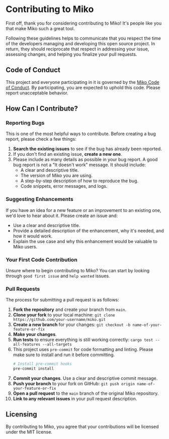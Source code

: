 # Contributing to Miko

First off, thank you for considering contributing to Miko! It's people like you that make Miko such a great tool.

Following these guidelines helps to communicate that you respect the time of the developers managing and developing this open source project. In return, they should reciprocate that respect in addressing your issue, assessing changes, and helping you finalize your pull requests.

## Code of Conduct

This project and everyone participating in it is governed by the [Miko Code of Conduct](CODE_OF_CONDUCT.md). By participating, you are expected to uphold this code. Please report unacceptable behavior.

## How Can I Contribute?

### Reporting Bugs

This is one of the most helpful ways to contribute. Before creating a bug report, please check a few things:

1.  **Search the existing issues** to see if the bug has already been reported.
2.  If you don't find an existing issue, **create a new one**.
3.  Please include as many details as possible in your bug report. A good bug report is not a "It doesn't work" message. It should include:
    *   A clear and descriptive title.
    *   The version of Miko you are using.
    *   A step-by-step description of how to reproduce the bug.
    *   Code snippets, error messages, and logs.

### Suggesting Enhancements

If you have an idea for a new feature or an improvement to an existing one, we'd love to hear about it. Please create an issue and:

*   Use a clear and descriptive title.
*   Provide a detailed description of the enhancement, why it's needed, and how it would work.
*   Explain the use case and why this enhancement would be valuable to Miko users.

### Your First Code Contribution

Unsure where to begin contributing to Miko? You can start by looking through `good first issue` and `help wanted` issues.

### Pull Requests

The process for submitting a pull request is as follows:

1.  **Fork the repository** and create your branch from `main`.
2.  **Clone your fork** to your local machine: `git clone https://github.com/your-username/miko.git`
3.  **Create a new branch** for your changes: `git checkout -b name-of-your-feature-or-fix`
4.  **Make your changes**.
5.  **Run tests** to ensure everything is still working correctly: `cargo test --all-features --all-targets`
6.  This project uses `pre-commit` for code formatting and linting. Please make sure to install and run it before committing.
    ```bash
    # Install pre-commit hooks
    pre-commit install
    ```
7.  **Commit your changes**. Use a clear and descriptive commit message.
8.  **Push your branch** to your fork on GitHub: `git push origin name-of-your-feature-or-fix`
9.  **Open a pull request** to the `main` branch of the original Miko repository.
10. **Link to any relevant issues** in your pull request description.

## Licensing

By contributing to Miko, you agree that your contributions will be licensed under the MIT license.
